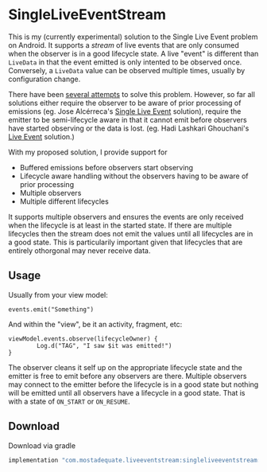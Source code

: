 # SingleLiveEventStream

This is my (currently experimental) solution to the Single Live Event problem on Android.  It supports a _stream_ of live events that are only consumed when the observer is in a good lifecycle state.  A live "event" is different than `LiveData` in that the event emitted is only intented to be observed once.  Conversely, a `LiveData` value can be observed multiple times, usually by configuration change.

There have been [several attempts](https://proandroiddev.com/livedata-with-single-events-2395dea972a8) to solve this problem.  However, so far all solutions either require the observer to be aware of prior processing of emissions (eg. Jose Alcérreca's [Single Live Event](https://gist.github.com/JoseAlcerreca/5b661f1800e1e654f07cc54fe87441af#file-event-kt) solution), require the emitter to be semi-lifecycle aware in that it cannot emit before observers have started observing or the data is lost. (eg. Hadi Lashkari Ghouchani's [Live Event](https://github.com/hadilq/LiveEvent) solution.)

With my proposed solution, I provide support for
* Buffered emissions before observers start observing
* Lifecycle aware handling without the observers having to be aware of prior processing
* Multiple observers
* Multiple different lifecycles

It supports multiple observers and ensures the events are only received when the lifecycle is at least in the started state.  If there are multiple lifecycles then the stream does not emit the values until all lifecycles are in a good state.  This is particularily important given that lifecycles that are entirely othorgonal may never receive data.

Usage
---
Usually from your view model:
```
events.emit("Something")
```

And within the "view", be it an activity, fragment, etc:
```
viewModel.events.observe(lifecycleOwner) {
        Log.d("TAG", "I saw $it was emitted!")
}
```

The observer cleans it self up on the appropriate lifecycle state and the emitter is free to emit before any observers are there.  Multiple observers may connect to the emitter before the lifecycle is in a good state but nothing will be emitted until all observers have a lifecycle in a good state.  That is with a state of `ON_START` or `ON_RESUME`.

Download
---
Download via gradle
```groovy
implementation "com.mostadequate.liveeventstream:singleliveeventstream:0.10"
```
